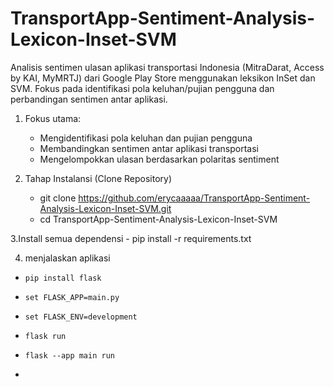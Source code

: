 # TransportApp-Sentiment-Analysis-Lexicon-Inset-SVM
Analisis sentimen ulasan aplikasi transportasi Indonesia (MitraDarat, Access by KAI, MyMRTJ) dari Google Play Store menggunakan leksikon InSet dan SVM. Fokus pada identifikasi pola keluhan/pujian pengguna dan perbandingan sentimen antar aplikasi.

1. Fokus utama:
    - Mengidentifikasi pola keluhan dan pujian pengguna
    - Membandingkan sentimen antar aplikasi transportasi
    - Mengelompokkan ulasan berdasarkan polaritas sentiment
   
2. Tahap Instalansi (Clone Repository)
    - git clone https://github.com/erycaaaaa/TransportApp-Sentiment-Analysis-Lexicon-Inset-SVM.git 
    - cd TransportApp-Sentiment-Analysis-Lexicon-Inset-SVM

3.Install semua dependensi
    - pip install -r requirements.txt

4. menjalaskan aplikasi 
 -     pip install flask 
 -     set FLASK_APP=main.py
 -     set FLASK_ENV=development
 -     flask run
 -     flask --app main run
 -     
